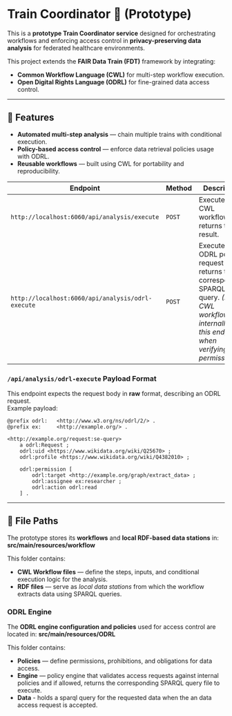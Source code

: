 # Train Coordinator 🚆 (Prototype)

This is a **prototype Train Coordinator service** designed for orchestrating workflows and enforcing access control in **privacy-preserving data analysis** for federated healthcare environments.  

This project extends the **FAIR Data Train (FDT)** framework by integrating:  
- **Common Workflow Language (CWL)** for multi-step workflow execution.  
- **Open Digital Rights Language (ODRL)** for fine-grained data access control.  
---

## 📌 Features

- **Automated multi-step analysis** — chain multiple trains with conditional execution.  
- **Policy-based access control** — enforce data retrieval policies usage with ODRL.  
- **Reusable workflows** — built using CWL for portability and reproducibility.



| Endpoint                                          | Method | Description                                                                                                                                                         |
| ------------------------------------------------- | ------ | ------------------------------------------------------------------------------------------------------------------------------------------------------------------- |
| `http://localhost:6060/api/analysis/execute`      | `POST` | Executes a CWL workflow and returns the result.                                                                                                                     |
| `http://localhost:6060/api/analysis/odrl-execute` | `POST` | Executes an ODRL policy request and returns the corresponding SPARQL query. *(Note: CWL workflows internally call this endpoint when verifying train permissions.)* |

### `/api/analysis/odrl-execute` Payload Format

This endpoint expects the request body in **raw** format, describing an ODRL request.  
Example payload:

```turtle
@prefix odrl:   <http://www.w3.org/ns/odrl/2/> .
@prefix ex:     <http://example.org/> .

<http://example.org/request:se-query>
    a odrl:Request ;
    odrl:uid <https://www.wikidata.org/wiki/Q25670> ;
    odrl:profile <https://www.wikidata.org/wiki/Q4382010> ;

    odrl:permission [
        odrl:target <http://example.org/graph/extract_data> ;
        odrl:assignee ex:researcher ;
        odrl:action odrl:read
    ] .

```
---

## 📂 File Paths

The prototype stores its **workflows** and **local RDF-based data stations** in: **src/main/resources/workflow**

This folder contains:  
- **CWL Workflow files** — define the steps, inputs, and conditional execution logic for the analysis.  
- **RDF files** — serve as *local data stations* from which the workflow extracts data using SPARQL queries.  

### **ODRL Engine**
The **ODRL engine configuration and policies** used for access control are located in: **src/main/resources/ODRL**

This folder contains:
- **Policies** — define permissions, prohibitions, and obligations for data access.  
- **Engine** — policy engine that validates access requests against internal policies and if allowed, returns the corresponding SPARQL query file to execute.
- **Data** - holds a sparql query for the requested data when the an data access request is accepted.
